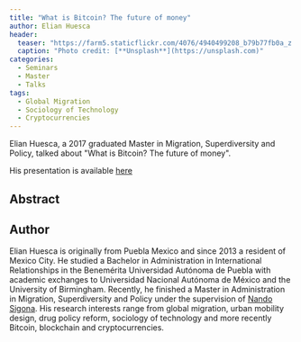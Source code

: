 ```yaml
---
title: "What is Bitcoin? The future of money"
author: Elian Huesca
header:
  teaser: "https://farm5.staticflickr.com/4076/4940499208_b79b77fb0a_z.jpg"
  caption: "Photo credit: [**Unsplash**](https://unsplash.com)"
categories:
  - Seminars
  - Master
  - Talks
tags:
  - Global Migration
  - Sociology of Technology
  - Cryptocurrencies
---
```


Elian Huesca, a 2017 graduated Master in Migration, Superdiversity and Policy,
talked about "What is Bitcoin? The future of money".


His presentation is available [here]( https://prezi.com/p/tgghjnrxcabn/)


## Abstract


## Author
Elian Huesca is originally from Puebla Mexico and since 2013 a resident of
Mexico City. He studied a Bachelor in Administration in International Relationships
in the Benemérita Universidad Autónoma de Puebla with academic
exchanges to Universidad Nacional Autónoma de México and the University of Birmingham.
Recently, he finished a Master in Administration in Migration, Superdiversity
and Policy under the supervision of [Nando Sigona](https://www.birmingham.ac.uk/staff/profiles/social-policy/sigona-nando.aspx).
His research interests range from global migration, urban mobility design,
drug policy reform, sociology of technology and more recently Bitcoin,
blockchain and cryptocurrencies.
